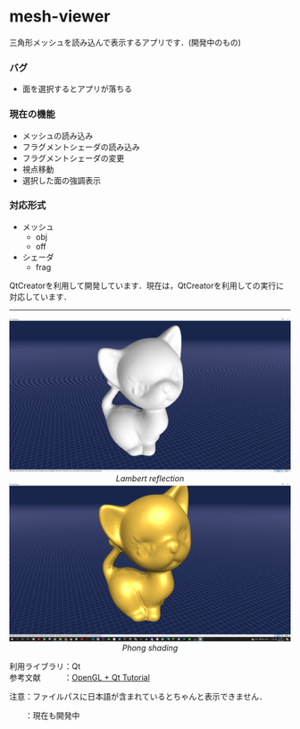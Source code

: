 # mesh-viewer
三角形メッシュを読み込んで表示するアプリです．(開発中のもの)

### バグ
- 面を選択するとアプリが落ちる

### 現在の機能
- メッシュの読み込み
- フラグメントシェーダの読み込み
- フラグメントシェーダの変更
- 視点移動
- 選択した面の強調表示

### 対応形式
- メッシュ
  - obj
  - off
- シェーダ
  - frag 

QtCreatorを利用して開発しています．現在は，QtCreatorを利用しての実行に対応しています．  

---
<p align="center">
  <img src="image/LambertNew.PNG" width="800">
  <br>
  <em>Lambert reflection</em>
  <br>
  <img src="image/PhongNew.PNG" width="800">
  <br>
  <em>Phong shading</em>
</p>

利用ライブラリ：Qt  
参考文献　　　：[OpenGL + Qt Tutorial](https://github.com/ghorwin/OpenGLWithQt-Tutorial)

<p>注意：ファイルパスに日本語が含まれているとちゃんと表示できません．</p>
　　：現在も開発中

